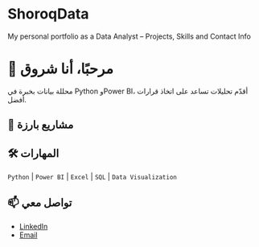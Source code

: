 # ShoroqData
My personal portfolio as a Data Analyst – Projects, Skills and Contact Info
# 👋 مرحبًا، أنا شروق
محللة بيانات بخبرة في Python وPower BI، أقدّم تحليلات تساعد على اتخاذ قرارات أفضل.

## 💼 مشاريع بارزة

## 🛠️ المهارات
`Python` | `Power BI` | `Excel` | `SQL` | `Data Visualization`

## 📫 تواصل معي
- [LinkedIn](www.linkedin.com/in/shoroq-muhammad-a27bba243)
- [Email](mailto:Shoroqmalmutairi@gmail.com)
